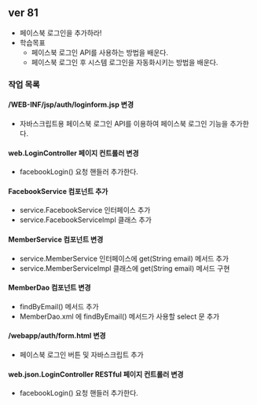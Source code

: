 ## ver 81
- 페이스북 로그인을 추가하라!
- 학습목표
  - 페이스북 로그인 API를 사용하는 방법을 배운다.
  - 페이스북 로그인 후 시스템 로그인을 자동화시키는 방법을 배운다.

### 작업 목록

#### /WEB-INF/jsp/auth/loginform.jsp 변경
- 자바스크립트용 페이스북 로그인 API를 이용하여 페이스북 로그인 기능을 추가한다. 

#### web.LoginController 페이지 컨트롤러 변경
- facebookLogin() 요청 핸들러 추가한다.

#### FacebookService 컴포넌트 추가
- service.FacebookService 인터페이스 추가
- service.FacebookServiceImpl 클래스 추가

#### MemberService 컴포넌트 변경 
- service.MemberService 인터페이스에 get(String email) 메서드 추가
- service.MemberServiceImpl 클래스에 get(String email) 메서드 구현

#### MemberDao 컴포넌트 변경
- findByEmail() 메서드 추가
- MemberDao.xml 에 findByEmail() 메서드가 사용할 select 문 추가

#### /webapp/auth/form.html 변경
- 페이스북 로그인 버튼 및 자바스크립트 추가

#### web.json.LoginController RESTful 페이지 컨트롤러 변경
- facebookLogin() 요청 핸들러 추가한다.
 




